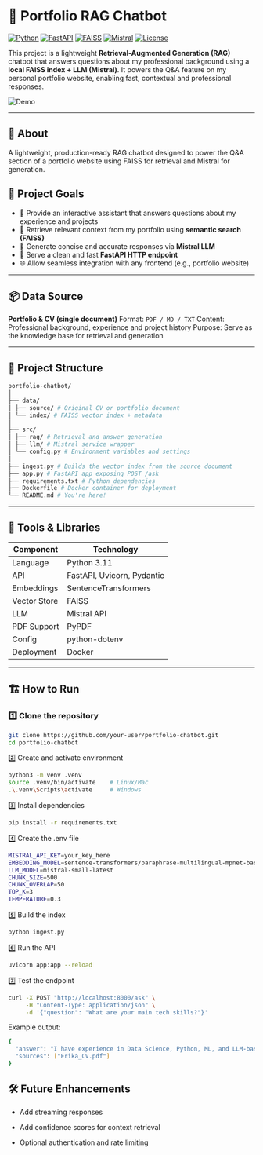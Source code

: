 # 🤖 Portfolio RAG Chatbot

[![Python](https://img.shields.io/badge/Python-3.11-blue.svg)]()
[![FastAPI](https://img.shields.io/badge/API-FastAPI-teal.svg)]()
[![FAISS](https://img.shields.io/badge/Vector%20DB-FAISS-orange.svg)]()
[![Mistral](https://img.shields.io/badge/LLM-Mistral-purple.svg)]()
[![License](https://img.shields.io/badge/License-MIT-black.svg)]()

This project is a lightweight **Retrieval-Augmented Generation (RAG)** chatbot that answers questions about my professional background using a **local FAISS index + LLM (Mistral)**. It powers the Q&A feature on my personal portfolio website, enabling fast, contextual and professional responses.

![Demo](docs/demo.gif)

---
## 📌 About
A lightweight, production-ready RAG chatbot designed to power the Q&A section of a portfolio website using FAISS for retrieval and Mistral for generation.

## 🚀 Project Goals

- 📌 Provide an interactive assistant that answers questions about my experience and projects
- 🧠 Retrieve relevant context from my portfolio using **semantic search (FAISS)**
- 💬 Generate concise and accurate responses via **Mistral LLM**
- 🧱 Serve a clean and fast **FastAPI HTTP endpoint**
- 🌐 Allow seamless integration with any frontend (e.g., portfolio website)

---

## 📦 Data Source

**Portfolio & CV (single document)**
Format: `PDF / MD / TXT`
Content: Professional background, experience and project history
Purpose: Serve as the knowledge base for retrieval and generation

---

## 🧱 Project Structure
```bash
portfolio-chatbot/
│
├── data/
│ ├── source/ # Original CV or portfolio document
│ └── index/ # FAISS vector index + metadata
│
├── src/
│ ├── rag/ # Retrieval and answer generation
│ ├── llm/ # Mistral service wrapper
│ └── config.py # Environment variables and settings
│
├── ingest.py # Builds the vector index from the source document
├── app.py # FastAPI app exposing POST /ask
├── requirements.txt # Python dependencies
├── Dockerfile # Docker container for deployment
└── README.md # You're here!
```

---

## 🧰 Tools & Libraries

| Component | Technology |
|-----------|------------|
| Language | Python 3.11 |
| API | FastAPI, Uvicorn, Pydantic |
| Embeddings | SentenceTransformers |
| Vector Store | FAISS |
| LLM | Mistral API |
| PDF Support | PyPDF |
| Config | python-dotenv |
| Deployment | Docker |

---

## 🏗️ How to Run

### 1️⃣ Clone the repository
```bash
git clone https://github.com/your-user/portfolio-chatbot.git
cd portfolio-chatbot
```
2️⃣ Create and activate environment

```bash
python3 -m venv .venv
source .venv/bin/activate    # Linux/Mac
.\.venv\Scripts\activate     # Windows
```

3️⃣ Install dependencies

```bash
pip install -r requirements.txt
```

4️⃣ Create the .env file

```bash
MISTRAL_API_KEY=your_key_here
EMBEDDING_MODEL=sentence-transformers/paraphrase-multilingual-mpnet-base-v2
LLM_MODEL=mistral-small-latest
CHUNK_SIZE=500
CHUNK_OVERLAP=50
TOP_K=3
TEMPERATURE=0.3
```

5️⃣ Build the index

```bash
python ingest.py
```

6️⃣ Run the API

```bash
uvicorn app:app --reload
```

7️⃣ Test the endpoint

```bash
curl -X POST "http://localhost:8000/ask" \
     -H "Content-Type: application/json" \
     -d '{"question": "What are your main tech skills?"}'
```

Example output:

```bash
{
  "answer": "I have experience in Data Science, Python, ML, and LLM-based systems...",
  "sources": ["Erika_CV.pdf"]
}
```

## 🛠️ Future Enhancements
- Add streaming responses

- Add confidence scores for context retrieval

- Optional authentication and rate limiting
